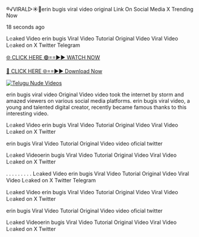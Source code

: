 ®️√VIRAL▷☀️👄erin bugis viral video original Link On Social Media X Trending Now

18 seconds ago

L𝚎aked Video erin bugis Viral Video Tutorial Original Video Viral Video L𝚎aked on X Twitter Telegram

[🌐 CLICK HERE 🟢==►► WATCH NOW](https://viral-xone.blogspot.com/2025/01/github.html)

[🔴 CLICK HERE 🌐==►► Download Now](https://viral-xone.blogspot.com/2025/01/github.html)

[![Telugu Nude Videos](https://i.imgur.com/dJHk4Zq.gif)](https://viral-xone.blogspot.com/2025/01/github.html)

erin bugis viral video Original Video video took the internet by storm and amazed viewers on various social media platforms. erin bugis viral video, a young and talented digital creator, recently became famous thanks to this interesting video.

L𝚎aked Video erin bugis Viral Video Tutorial Original Video Viral Video L𝚎aked on X Twitter

erin bugis Viral Video Tutorial Original Video video oficial twitter

L𝚎aked Videoerin bugis Viral Video Tutorial Original Video Viral Video L𝚎aked on X Twitter

. . . . . . . . . L𝚎aked Video erin bugis Viral Video Tutorial Original Video Viral Video L𝚎aked on X Twitter Telegram

L𝚎aked Video erin bugis Viral Video Tutorial Original Video Viral Video L𝚎aked on X Twitter

erin bugis Viral Video Tutorial Original Video video oficial twitter

L𝚎aked Videoerin bugis Viral Video Tutorial Original Video Viral Video L𝚎aked on X Twitter